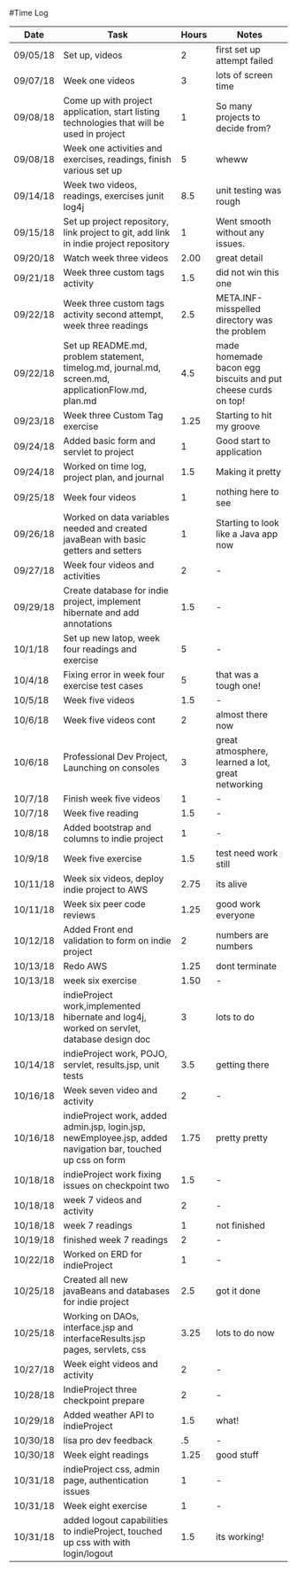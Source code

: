 #Time Log

| Date | Task | Hours | Notes|
|------|------|-------|------|
|09/05/18|Set up, videos|2|first set up attempt failed|
|09/07/18|Week one videos|3|lots of screen time|
|09/08/18|Come up with project application, start listing technologies that will be used in project| 1 | So many projects to decide from?|
|09/08/18|Week one activities and exercises, readings, finish various set up|5|wheww|
|09/14/18|Week two videos, readings, exercises junit log4j|8.5|unit testing was rough|
|09/15/18|Set up project repository, link project to git, add link in indie project repository| 1 | Went smooth without any issues.|
|09/20/18|Watch week three videos|2.00|great detail|
|09/21/18|Week three custom tags activity|1.5|did not win this one|
|09/22/18|Week three custom tags activity second attempt, week three readings|2.5|META.INF-misspelled directory was the problem|
|09/22/18|Set up README.md, problem statement, timelog.md, journal.md, screen.md, applicationFlow.md, plan.md| 4.5 | made homemade bacon egg biscuits and put cheese curds on top! |
|09/23/18|Week three Custom Tag exercise|1.25|Starting to hit my groove |
|09/24/18|Added basic form and servlet to project|1|Good start to application|
|09/24/18|Worked on time log, project plan, and journal|1.5|Making it pretty|
|09/25/18|Week four videos|1|nothing here to see|
|09/26/18|Worked on data variables needed and created javaBean with basic getters and setters|1|Starting to look like a Java app now|
|09/27/18|Week four videos and activities|2|-|
|09/29/18|Create database for indie project, implement hibernate and add annotations|1.5|-|
|10/1/18|Set up new latop, week four readings and exercise|5|-|
|10/4/18|Fixing error in week four exercise test cases|5|that was a tough one!|
|10/5/18|Week five videos|1.5|-|
|10/6/18|Week five videos cont|2|almost there now|
|10/6/18|Professional Dev Project, Launching on consoles|3|great atmosphere, learned a lot, great networking|
|10/7/18|Finish week five videos|1|-|
|10/7/18|Week five reading|1.5|-|
|10/8/18|Added bootstrap and columns to indie project|1|-|
|10/9/18|Week five exercise|1.5|test need work still|
|10/11/18|Week six videos, deploy indie project to AWS|2.75|its alive|
|10/11/18|Week six peer code reviews|1.25|good work everyone|
|10/12/18|Added Front end validation to form on indie project|2|numbers are numbers|
|10/13/18|Redo AWS|1.25|dont terminate|
|10/13/18|week six exercise|1.50|-|
|10/13/18|indieProject work,implemented hibernate and log4j, worked on servlet, database design doc|3|lots to do|
|10/14/18|indieProject work, POJO, servlet, results.jsp, unit tests|3.5|getting there|
|10/16/18|Week seven video and activity|2|-|
|10/16/18|indieProject work, added admin.jsp, login.jsp, newEmployee.jsp, added navigation bar, touched up css on form|1.75|pretty pretty|
|10/18/18|indieProject work fixing issues on checkpoint two|1.5|-|
|10/18/18|week 7 videos and activity|2|-|
|10/18/18|week 7 readings|1|not finished|
|10/19/18|finished week 7 readings|2|-|
|10/22/18|Worked on ERD for indieProject|1|-|
|10/25/18|Created all new javaBeans and databases for indie project|2.5|got it done|
|10/25/18|Working on DAOs, interface.jsp and interfaceResults.jsp pages, servlets, css|3.25|lots to do now|
|10/27/18|Week eight videos and activity|2|-|
|10/28/18|IndieProject three checkpoint prepare|2|-|
|10/29/18|Added weather API to indieProject|1.5|what!|
|10/30/18|lisa pro dev feedback|.5|-|
|10/30/18|Week eight readings|1.25|good stuff|
|10/31/18|indieProject css, admin page, authentication issues|1|-|
|10/31/18|Week eight exercise|1|-|
|10/31/18|added logout capabilities to indieProject, touched up css with with login/logout|1.5|its working!|
